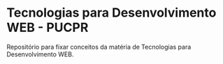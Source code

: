 # Tecnologias para Desenvolvimento WEB - PUCPR
Repositório para fixar conceitos da matéria de Tecnologias para Desenvolvimento WEB.
